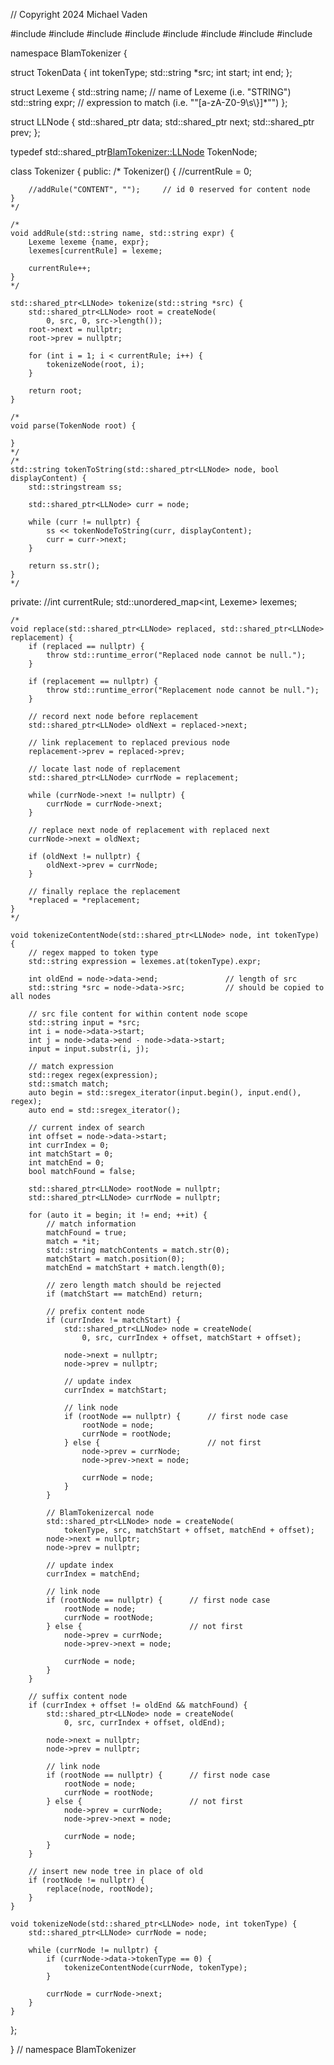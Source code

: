 // Copyright 2024 Michael Vaden

#include <fstream>
#include <iostream>
#include <map>
#include <memory>
#include <regex>
#include <sstream>
#include <stdexcept>
#include <string>

namespace BlamTokenizer {

struct TokenData {
    int tokenType;
    std::string *src;
    int start;
    int end;
};

struct Lexeme {
    std::string name;   // name of Lexeme (i.e. "STRING")
    std::string expr;   // expression to match (i.e. "\"[a-zA-Z0-9\\s\\}]*\"")
};

struct LLNode {
    std::shared_ptr<TokenData> data;
    std::shared_ptr<LLNode> next;
    std::shared_ptr<LLNode> prev;
};

typedef std::shared_ptr<BlamTokenizer::LLNode> TokenNode;

class Tokenizer {
 public:
    /*
    Tokenizer() {
        //currentRule = 0;

        //addRule("CONTENT", "");     // id 0 reserved for content node
    }
    */

    /*
    void addRule(std::string name, std::string expr) {
        Lexeme lexeme {name, expr};
        lexemes[currentRule] = lexeme;

        currentRule++;
    }
    */

    std::shared_ptr<LLNode> tokenize(std::string *src) {
        std::shared_ptr<LLNode> root = createNode(
            0, src, 0, src->length());
        root->next = nullptr;
        root->prev = nullptr;

        for (int i = 1; i < currentRule; i++) {
            tokenizeNode(root, i);
        }

        return root;
    }

    /*
    void parse(TokenNode root) {

    }
    */
    /*
    std::string tokenToString(std::shared_ptr<LLNode> node, bool displayContent) {
        std::stringstream ss;

        std::shared_ptr<LLNode> curr = node;

        while (curr != nullptr) {
            ss << tokenNodeToString(curr, displayContent);
            curr = curr->next;
        }

        return ss.str();
    }
    */

 private:
    //int currentRule;
    std::unordered_map<int, Lexeme> lexemes;

    /*
    void replace(std::shared_ptr<LLNode> replaced, std::shared_ptr<LLNode> replacement) {
        if (replaced == nullptr) {
            throw std::runtime_error("Replaced node cannot be null.");
        }

        if (replacement == nullptr) {
            throw std::runtime_error("Replacement node cannot be null.");
        }

        // record next node before replacement
        std::shared_ptr<LLNode> oldNext = replaced->next;

        // link replacement to replaced previous node 
        replacement->prev = replaced->prev;

        // locate last node of replacement
        std::shared_ptr<LLNode> currNode = replacement;

        while (currNode->next != nullptr) {
            currNode = currNode->next;
        }

        // replace next node of replacement with replaced next
        currNode->next = oldNext;

        if (oldNext != nullptr) {
            oldNext->prev = currNode;
        }

        // finally replace the replacement
        *replaced = *replacement;
    }
    */

    void tokenizeContentNode(std::shared_ptr<LLNode> node, int tokenType) {
        // regex mapped to token type
        std::string expression = lexemes.at(tokenType).expr;

        int oldEnd = node->data->end;               // length of src
        std::string *src = node->data->src;         // should be copied to all nodes

        // src file content for within content node scope
        std::string input = *src;
        int i = node->data->start;
        int j = node->data->end - node->data->start;
        input = input.substr(i, j);

        // match expression
        std::regex regex(expression);
        std::smatch match;
        auto begin = std::sregex_iterator(input.begin(), input.end(), regex);
        auto end = std::sregex_iterator();

        // current index of search
        int offset = node->data->start;
        int currIndex = 0;
        int matchStart = 0;
        int matchEnd = 0;
        bool matchFound = false;

        std::shared_ptr<LLNode> rootNode = nullptr;
        std::shared_ptr<LLNode> currNode = nullptr;

        for (auto it = begin; it != end; ++it) {
            // match information
            matchFound = true;
            match = *it;
            std::string matchContents = match.str(0);
            matchStart = match.position(0);
            matchEnd = matchStart + match.length(0);

            // zero length match should be rejected
            if (matchStart == matchEnd) return;

            // prefix content node
            if (currIndex != matchStart) {
                std::shared_ptr<LLNode> node = createNode(
                    0, src, currIndex + offset, matchStart + offset);

                node->next = nullptr;
                node->prev = nullptr;

                // update index
                currIndex = matchStart;

                // link node
                if (rootNode == nullptr) {      // first node case
                    rootNode = node;
                    currNode = rootNode;
                } else {                        // not first
                    node->prev = currNode;
                    node->prev->next = node;

                    currNode = node;
                }
            }

            // BlamTokenizercal node
            std::shared_ptr<LLNode> node = createNode(
                tokenType, src, matchStart + offset, matchEnd + offset);
            node->next = nullptr;
            node->prev = nullptr;

            // update index
            currIndex = matchEnd;

            // link node
            if (rootNode == nullptr) {      // first node case
                rootNode = node;
                currNode = rootNode;
            } else {                        // not first
                node->prev = currNode;
                node->prev->next = node;

                currNode = node;
            }
        }

        // suffix content node
        if (currIndex + offset != oldEnd && matchFound) {
            std::shared_ptr<LLNode> node = createNode(
                0, src, currIndex + offset, oldEnd);

            node->next = nullptr;
            node->prev = nullptr;

            // link node
            if (rootNode == nullptr) {      // first node case
                rootNode = node;
                currNode = rootNode;
            } else {                        // not first
                node->prev = currNode;
                node->prev->next = node;

                currNode = node;
            }
        }

        // insert new node tree in place of old
        if (rootNode != nullptr) {
            replace(node, rootNode);
        }
    }

    void tokenizeNode(std::shared_ptr<LLNode> node, int tokenType) {
        std::shared_ptr<LLNode> currNode = node;

        while (currNode != nullptr) {
            if (currNode->data->tokenType == 0) {
                tokenizeContentNode(currNode, tokenType);
            }

            currNode = currNode->next;
        }
    }
};

}  // namespace BlamTokenizer